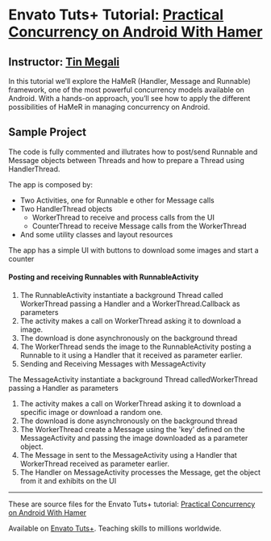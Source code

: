 # Envato Tuts+ Tutorial: [Practical Concurrency on Android With Hamer][published url]
## Instructor: [Tin Megali][instructor url]

In this tutorial we’ll explore the HaMeR (Handler, Message and Runnable) framework, one of the most powerful concurrency models available on Android. With a hands-on approach, you’ll see how to apply the different possibilities of HaMeR in managing concurrency on Android.

## Sample Project

The code is fully commented and illutrates how to post/send Runnable and Message objects between Threads and how to prepare a Thread using HandlerThread.

The app is composed by:

 - Two Activities, one for Runnable e other for Message calls
 - Two HandlerThread objects
   - WorkerThread to receive and process calls from the UI
   - CounterThread to receive Message calls from the WorkerThread
 - And some utility classes and layout resources

The app has a simple UI with buttons to download some images and start a counter

#### Posting and receiving Runnables with RunnableActivity

1. The RunnableActivity instantiate a background Thread called WorkerThread passing a Handler and a WorkerThread.Callback as parameters
2. The activity makes a call on WorkerThread asking it to download a image.
3. The download is done asynchronously on the background thread
4. The WorkerThread sends the image to the RunnableActivity posting a Runnable to it using a Handler that it received as parameter earlier.
5. Sending and Receiving Messages with MessageActivity

The MessageActivity instantiate a background Thread calledWorkerThread passing a Handler as parameters

1. The activity makes a call on WorkerThread asking it to download a specific image or download a random one.
2. The download is done asynchronously on the background thread
3. The WorkerThread create a Message using the 'key' defined on the MessageActivity and passing the image downloaded as a parameter object.
4. The Message in sent to the MessageActivity using a Handler that WorkerThread received as parameter earlier.
5. The Handler on MessageActivity processes the Message, get the object from it and exhibits on the UI

------

These are source files for the Envato Tuts+ tutorial: [Practical Concurrency on Android With Hamer][published url]

Available on [Envato Tuts+](https://tutsplus.com). Teaching skills to millions worldwide.

[published url]: http://code.tutsplus.com/tutorials/practical-concurrency-on-android-with-hamer--cms-27137
[instructor url]: https://tutsplus.com/authors/tin-megali
